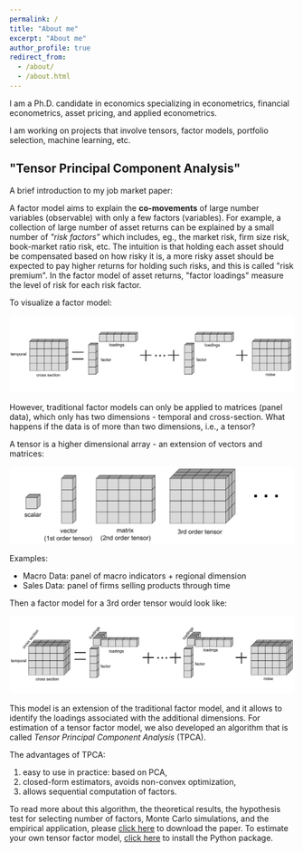 ```yaml
---
permalink: /
title: "About me"
excerpt: "About me"
author_profile: true
redirect_from:
  - /about/
  - /about.html
---
```


I am a Ph.D. candidate in economics specializing in econometrics, financial econometrics, asset pricing, and applied econometrics.

I am working on projects that involve tensors, factor models, portfolio selection, machine learning, etc.

## "Tensor Principal Component Analysis"
A brief introduction to my job market paper:

A factor model aims to explain the **co-movements** of large number variables (observable) with only a few factors (variables). For example, a collection of large number of asset returns can be explained by a small number of *"risk factors"* which includes, eg., the market risk, firm size risk, book-market ratio risk, etc. The intuition is that holding each asset should be compensated based on how risky it is, a more risky asset should be expected to pay higher returns for holding such risks, and this is called "risk premium". In the factor model of asset returns, "factor loadings" measure the level of risk for each risk factor.

To visualize a factor model:

![This is an alt text.](/files/SVD.png)

However, traditional factor models can only be applied to matrices (panel data), which only has two dimensions - temporal and cross-section. What happens if the data is of more than two dimensions, i.e., a tensor?

A tensor is a higher dimensional array - an extension of vectors and matrices:

![This is an alt text.](/files/Tensors.png)

Examples:
* Macro Data: panel of macro indicators + regional dimension
* Sales Data: panel of firms selling products through time

Then a factor model for a 3rd order tensor would look like:

![This is an alt text.](/files/tensor_CPD.png)

This model is an extension of the traditional factor model, and it allows to identify the loadings associated with the additional dimensions. For estimation of a tensor factor model, we also developed an algorithm that is called *Tensor Principal Component Analysis* (TPCA).

The advantages of TPCA:
1. easy to use in practice: based on PCA,
1. closed-form estimators, avoids non-convex optimization,
1. allows sequential computation of factors.

To read more about this algorithm, the theoretical results, the hypothesis test for selecting number of factors, Monte Carlo simulations, and the empirical application, please [click here](https://arxiv.org/abs/2212.12981) to download the paper. To estimate your own tensor factor model, [click here](https://github.com/junsupan/TensorPCA) to install the Python package.
